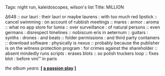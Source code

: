 Tags: night run, kaleidoscopes, wilson's list
Title: MILLION  
  
∆648 :: our lauri : their lauri   or maybe laurens : with too much red lipstick :: cancel swimming : on account of rubbish meetings :: mares : armor : aroma :: what no app store for lumia ::  over surveillance : of natural persons :: even germans : disrespect timelines :: nobiscum eris in aeternum :: guitars : synths : drones : and beats :: folder permissions : and third party containers :: download software : physically is nexus :: probably because the publisher is on the witness protection program : for crimes against the shareholder :: absent mindedly runs scripts : erases blots :: so polish truckers loop :: fixes blot : before vini™ in paris  
  
_the album years:_ **[ [a passion play](https://rateyourmusic.com/release/album/jethro-tull/a-passion-play) ]**
